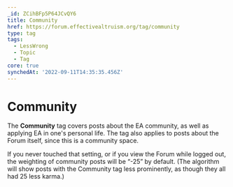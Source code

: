 ```yaml
---
_id: ZCihBFp5P64JCvQY6
title: Community
href: https://forum.effectivealtruism.org/tag/community
type: tag
tags:
  - LessWrong
  - Topic
  - Tag
core: true
synchedAt: '2022-09-11T14:35:35.456Z'
---
```

# Community

The **Community** tag covers posts about the EA community, as well as applying EA in one's personal life. The tag also applies to posts about the Forum itself, since this is a community space.

If you never touched that setting, or if you view the Forum while logged out, the weighting of community posts will be “-25” by default. (The algorithm will show posts with the Community tag less prominently, as though they all had 25 less karma.)